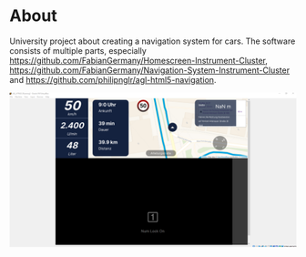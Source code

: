 # About
University project about creating a navigation system for cars. 
The software consists of multiple parts, especially https://github.com/FabianGermany/Homescreen-Instrument-Cluster, https://github.com/FabianGermany/Navigation-System-Instrument-Cluster and https://github.com/philipnglr/agl-html5-navigation.

![preview](readme_files/preview.png)
